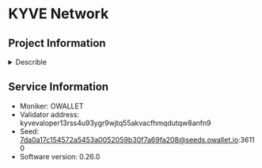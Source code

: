 # KYVE Network
## Project Information

<details>
    <summary>Describle</summary>
KYVE Network is a decentralized data protocol designed to provide reliable, decentralized, and scalable data storage, retrieval, and validation services for Web3 applications. By leveraging a combination of blockchain technology, decentralized storage, and data validation, KYVE aims to ensure that the data used by decentralized applications (dApps), blockchains, and other services is reliable, tamper-proof, and available when needed.

### Key Features of KYVE Network:

1. **Decentralized Data Archiving**:
   - KYVE’s primary function is to enable decentralized data archiving, allowing users to store and retrieve data in a trustless, verifiable manner.
   - This is particularly useful for blockchain projects that need to store historical data, snapshots, or other types of data that require long-term storage and easy accessibility.

2. **Data Validation**:
   - KYVE introduces a decentralized data validation mechanism. Data that is uploaded to KYVE is validated by decentralized nodes (referred to as "validators") to ensure its accuracy and integrity.
   - This process ensures that data being stored and used by dApps or other blockchain services is not corrupted or manipulated.

3. **Integration with Web3 and Blockchains**:
   - KYVE is designed to seamlessly integrate with various blockchain networks and decentralized applications, offering reliable data archiving and validation solutions.
   - It can support a wide range of use cases, including blockchain snapshots, off-chain data, NFTs metadata, and any application that requires long-term, trusted storage of large datasets.

4. **Incentive Mechanism for Validators and Storage Providers**:
   - KYVE operates on a **Proof-of-Stake (PoS)** system, where validators are incentivized to validate and archive data correctly. Validators stake KYVE’s native token, **KYVE**, to participate in the network.
   - If validators successfully validate and store data, they receive rewards in KYVE tokens. Conversely, if they act maliciously or fail in their duties, their staked tokens can be slashed.

5. **Integration with Arweave**:
   - KYVE is deeply integrated with **Arweave**, a decentralized storage solution known for its permanent data storage capabilities. Arweave provides the underlying storage infrastructure for KYVE’s archived data, ensuring long-term, cost-effective storage.
   - This integration ensures that KYVE can offer reliable, decentralized storage for a variety of data types and applications, all without relying on traditional, centralized storage providers.

6. **Cross-Chain Data Availability**:
   - KYVE enables data to be archived and validated across different blockchain networks. It supports cross-chain data storage and retrieval, making it a valuable resource for multi-chain projects and services.
   - Projects built on Ethereum, Cosmos, and other blockchain ecosystems can use KYVE to securely archive their data and ensure it remains accessible across chains.

7. **Scalability and Efficiency**:
   - KYVE’s protocol is designed to scale efficiently, ensuring that large volumes of data can be stored and validated without significantly impacting the performance of the network.
   - The network utilizes advanced compression techniques and decentralized storage to ensure that data is stored in a cost-efficient manner, making it suitable for both small and large-scale projects.

8. **Use Cases**:
   - **Blockchain Snapshots**: KYVE allows blockchains to store regular snapshots of their ledger data. These snapshots can be used for fast syncs, rollbacks, or auditing purposes.
   - **Historical Data Storage**: dApps and blockchain services can store large amounts of historical data, such as past transactions, voting records, or governance proposals, ensuring that this data is accessible for future reference.
   - **Off-Chain Data**: KYVE supports off-chain data archiving, allowing dApps to store metadata, logs, or other important data outside the blockchain but still in a decentralized, verifiable manner.

9. **Governance**:
   - KYVE’s native token, **KYVE**, also plays a role in governance. Token holders can propose and vote on changes to the protocol, including upgrades, adjustments to the incentive structure, and the addition of new features.
   - This decentralized governance model ensures that the community has a voice in the network’s evolution, keeping it adaptable and decentralized.

10. **Developer-Friendly Tools**:
    - KYVE provides a suite of developer tools and APIs to make it easy for blockchain projects and dApp developers to integrate decentralized data archiving into their applications.
    - By offering easy-to-use interfaces, KYVE simplifies the process of storing and validating data in a decentralized manner, encouraging broader adoption.

11. **KYVE Token (KYVE)**:
    - The KYVE token is the native cryptocurrency of the KYVE network. It is used for staking by validators, for governance participation, and for paying fees within the network.
    - Validators and delegators are rewarded in KYVE tokens for their work in archiving and validating data, while malicious behavior can result in slashing, where staked tokens are forfeited.

12. **Data Pools**:
    - KYVE operates using **Data Pools**, which are specific instances where data from particular projects or use cases are archived and validated.
    - Each Data Pool is associated with a specific validator set that ensures the data is verified and correctly stored, making the system scalable and customizable for different projects.

### Summary:
KYVE Network is a decentralized protocol designed to provide reliable and scalable data archiving, storage, and validation services for Web3 applications and blockchains. By leveraging technologies like Arweave for permanent decentralized storage and incorporating cross-chain interoperability through IBC, KYVE ensures that data remains accessible, secure, and tamper-proof. KYVE is ideal for blockchain projects that need to store large datasets, historical records, or off-chain data in a decentralized and verifiable way, offering an incentive-based model for validators and storage providers.
</details>

## Service Information

- Moniker: OWALLET
- Validator address: kyvevaloper13rss4u93ygr9wjtq55akvacfhmqdutqw8anfn9
- Seed: 7da0a17c154572a5453a0052059b30f7a69fa208@seeds.owallet.io:36110
- Software version: 0.26.0

